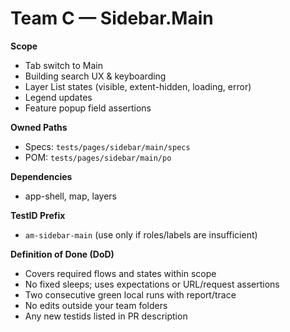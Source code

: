 # Team C — Sidebar.Main

**Scope**

- Tab switch to Main
- Building search UX & keyboarding
- Layer List states (visible, extent-hidden, loading, error)
- Legend updates
- Feature popup field assertions

**Owned Paths**

- Specs: `tests/pages/sidebar/main/specs`
- POM: `tests/pages/sidebar/main/po`

**Dependencies**

- app-shell, map, layers

**TestID Prefix**

- `am-sidebar-main` (use only if roles/labels are insufficient)

**Definition of Done (DoD)**

- Covers required flows and states within scope
- No fixed sleeps; uses expectations or URL/request assertions
- Two consecutive green local runs with report/trace
- No edits outside your team folders
- Any new testids listed in PR description
